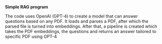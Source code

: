 **Simple RAG program**

The code uses OpenAI (GPT-4) to create a model that can answer questions based on any PDF. It loads and parses a PDF, after which the parsed file is turned into embeddings. After that, a pipeline is created which takes the PDF embeddings, the questions and returns an answer tailored to specific PDF using GPT-4
